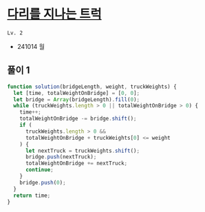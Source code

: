 # [다리를 지나는 트럭](https://school.programmers.co.kr/learn/courses/30/lessons/42583)

`Lv. 2`

- 241014 월

## 풀이 1

```javascript
function solution(bridgeLength, weight, truckWeights) {
  let [time, totalWeightOnBridge] = [0, 0];
  let bridge = Array(bridgeLength).fill(0);
  while (truckWeights.length > 0 || totalWeightOnBridge > 0) {
    time++;
    totalWeightOnBridge -= bridge.shift();
    if (
      truckWeights.length > 0 &&
      totalWeightOnBridge + truckWeights[0] <= weight
    ) {
      let nextTruck = truckWeights.shift();
      bridge.push(nextTruck);
      totalWeightOnBridge += nextTruck;
      continue;
    }
    bridge.push(0);
  }
  return time;
}
```

